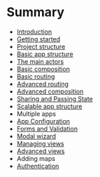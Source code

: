 # Summary

* [Introduction](README.md)
* [Getting started](chapter1.md)
* [Project structure](project-structure.md)
* [Basic app structure](application-structure.md)
* [The main actors](the-main-actors.md)
* [Basic composition](composing-an-app.md)
* [Basic routing](basic-routing.md)
* [Advanced routing](advanced-routing.md)
* [Advanced composition](advanced-composition.md)
* [Sharing and Passing State](sharing-and-passing-state.md)
* [Scalable app structure](scalable-app-structure.md)
* Multiple apps
* [App Configuration](app-configuration.md)
* [Forms and Validation](forms-and-validation.md)
* [Modal wizard](modal-wizard.md)
* [Managing views](managing-views.md)
* [Advanced views](tabs.md)
* Adding maps
* [Authentication](advanced-composition.md)

